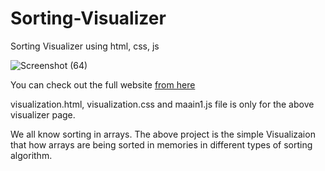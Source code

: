 # Sorting-Visualizer
Sorting Visualizer using html, css, js

![Screenshot (64)](https://user-images.githubusercontent.com/123149345/228559408-31a456dd-3e0c-4c5c-9a6d-6ab095701f44.png)

You can check out the full website [from here](https://dsa-sorting-visualization-mk.netlify.app/)

visualization.html, visualization.css and maain1.js file is only for the above visualizer page.


We all know sorting in arrays. The above project is the simple Visualizaion that how arrays are being sorted in memories in different types of sorting algorithm.
